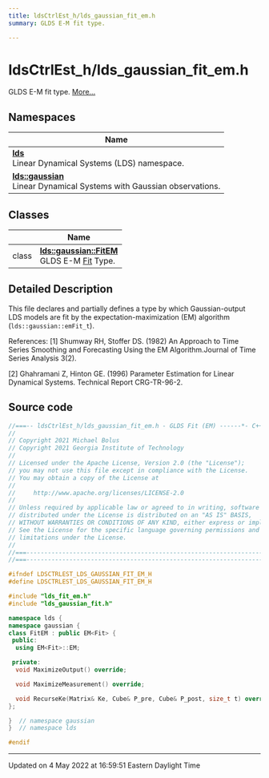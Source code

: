 ```yaml
---
title: ldsCtrlEst_h/lds_gaussian_fit_em.h
summary: GLDS E-M fit type. 

---
```


# ldsCtrlEst_h/lds_gaussian_fit_em.h

GLDS E-M fit type.  [More...](#detailed-description)



## Namespaces

| Name           |
| -------------- |
| **[lds](/lds-ctrl-est/docs/api/namespaces/namespacelds/)** <br>Linear Dynamical Systems (LDS) namespace.  |
| **[lds::gaussian](/lds-ctrl-est/docs/api/namespaces/namespacelds_1_1gaussian/)** <br>Linear Dynamical Systems with Gaussian observations.  |

## Classes

|                | Name           |
| -------------- | -------------- |
| class | **[lds::gaussian::FitEM](/lds-ctrl-est/docs/api/classes/classlds_1_1gaussian_1_1fitem/)** <br>GLDS E-M [Fit](/lds-ctrl-est/docs/api/classes/classlds_1_1gaussian_1_1fit/) Type.  |

## Detailed Description



This file declares and partially defines a type by which Gaussian-output LDS models are fit by the expectation-maximization (EM) algorithm (`lds::gaussian::emFit_t`).

References: [1] Shumway RH, Stoffer DS. (1982) An Approach to Time Series Smoothing and Forecasting Using the EM Algorithm.Journal of Time Series Analysis 3(2).

[2] Ghahramani Z, Hinton GE. (1996) Parameter Estimation for Linear Dynamical Systems. Technical Report CRG-TR-96-2. 





## Source code

```cpp
//===-- ldsCtrlEst_h/lds_gaussian_fit_em.h - GLDS Fit (EM) ------*- C++ -*-===//
//
// Copyright 2021 Michael Bolus
// Copyright 2021 Georgia Institute of Technology
//
// Licensed under the Apache License, Version 2.0 (the "License");
// you may not use this file except in compliance with the License.
// You may obtain a copy of the License at
//
//     http://www.apache.org/licenses/LICENSE-2.0
//
// Unless required by applicable law or agreed to in writing, software
// distributed under the License is distributed on an "AS IS" BASIS,
// WITHOUT WARRANTIES OR CONDITIONS OF ANY KIND, either express or implied.
// See the License for the specific language governing permissions and
// limitations under the License.
//
//===----------------------------------------------------------------------===//
//===----------------------------------------------------------------------===//

#ifndef LDSCTRLEST_LDS_GAUSSIAN_FIT_EM_H
#define LDSCTRLEST_LDS_GAUSSIAN_FIT_EM_H

#include "lds_fit_em.h"
#include "lds_gaussian_fit.h"

namespace lds {
namespace gaussian {
class FitEM : public EM<Fit> {
 public:
  using EM<Fit>::EM;

 private:
  void MaximizeOutput() override;

  void MaximizeMeasurement() override;

  void RecurseKe(Matrix& Ke, Cube& P_pre, Cube& P_post, size_t t) override;
};

}  // namespace gaussian
}  // namespace lds

#endif
```


-------------------------------

Updated on  4 May 2022 at 16:59:51 Eastern Daylight Time
